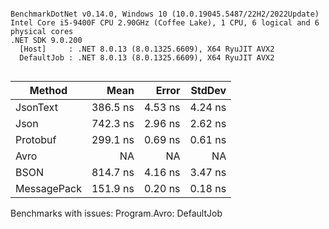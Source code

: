```

BenchmarkDotNet v0.14.0, Windows 10 (10.0.19045.5487/22H2/2022Update)
Intel Core i5-9400F CPU 2.90GHz (Coffee Lake), 1 CPU, 6 logical and 6 physical cores
.NET SDK 9.0.200
  [Host]     : .NET 8.0.13 (8.0.1325.6609), X64 RyuJIT AVX2
  DefaultJob : .NET 8.0.13 (8.0.1325.6609), X64 RyuJIT AVX2


```
| Method      | Mean     | Error   | StdDev  |
|------------ |---------:|--------:|--------:|
| JsonText    | 386.5 ns | 4.53 ns | 4.24 ns |
| Json        | 742.3 ns | 2.96 ns | 2.62 ns |
| Protobuf    | 299.1 ns | 0.69 ns | 0.61 ns |
| Avro        |       NA |      NA |      NA |
| BSON        | 814.7 ns | 4.16 ns | 3.47 ns |
| MessagePack | 151.9 ns | 0.20 ns | 0.18 ns |

Benchmarks with issues:
  Program.Avro: DefaultJob
